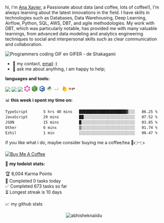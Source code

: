 hi, i'm [Ana Xavier](https://www.linkedin.com/in/anaxavier-tech/), a Passionate about data (and coffee, lots of coffee!), I'm always learning about the latest innovations in the field. I have skills in technologies such as Databases, Data Warehousing, Deep Learning, Airflow, Python, SQL, AWS, DBT, and agile methodologies. My work with DBT, which was particularly notable, has provided me with many valuable learnings, from advanced data modeling and analytics engineering techniques to social and interpersonal skills such as clear communication and collaboration.


  <img src="https://i.gifer.com/5eKX.gif" jsaction="VQAsE" class="sFlh5c pT0Scc iPVvYb" style="max-width: 800px; height: 349px; margin: 0px; width: 465px;" alt="Programmers coding GIF en GIFER - de Shakagami" jsname="kn3ccd" />
  
- 💼 my contact, [email](mailto:anaxavier.tech@gmail.com) :)
- 💬 ask me about anything, i am happy to help;

**languages and tools:**  

<code><img height="20" src="https://w7.pngwing.com/pngs/170/924/png-transparent-microsoft-sql-server-microsoft-azure-sql-database-microsoft-text-logo-microsoft-azure.png"></code>
<code><img height="20" src="https://www.sophos.com/sites/default/files/2022-02/aws-logo-white-orange.png"></code>
<code><img height="20" src="https://blueorange.digital/wp-content/uploads/2022/12/BOD-dbt-logo.png"></code>
<code><img height="20" src="https://raw.githubusercontent.com/github/explore/5c058a388828bb5fde0bcafd4bc867b5bb3f26f3/topics/graphql/graphql.png"></code>
<code><img height="20" src="https://raw.githubusercontent.com/github/explore/80688e429a7d4ef2fca1e82350fe8e3517d3494d/topics/nodejs/nodejs.png"></code>
<code><img height="20" src="https://raw.githubusercontent.com/github/explore/80688e429a7d4ef2fca1e82350fe8e3517d3494d/topics/cpp/cpp.png"></code>
<code><img height="20" src="https://raw.githubusercontent.com/github/explore/80688e429a7d4ef2fca1e82350fe8e3517d3494d/topics/python/python.png"></code>
<code><img height="20" src="https://raw.githubusercontent.com/github/explore/80688e429a7d4ef2fca1e82350fe8e3517d3494d/topics/mysql/mysql.png"></code>
<code><img height="20" src="https://raw.githubusercontent.com/github/explore/80688e429a7d4ef2fca1e82350fe8e3517d3494d/topics/firebase/firebase.png"></code>
<code><img height="20" src="https://raw.githubusercontent.com/github/explore/80688e429a7d4ef2fca1e82350fe8e3517d3494d/topics/git/git.png"></code>

📊 **this week i spent my time on:**
<!--START_SECTION:waka-->

```txt
TypeScript       5 hrs 40 mins   █████████████████████▓░░░   86.25 %
JavaScript       29 mins         ██░░░░░░░░░░░░░░░░░░░░░░░   07.52 %
JSON             15 mins         █░░░░░░░░░░░░░░░░░░░░░░░░   03.85 %
Other            6 mins          ▒░░░░░░░░░░░░░░░░░░░░░░░░   01.74 %
Ezhil            1 min           ░░░░░░░░░░░░░░░░░░░░░░░░░   00.47 %
```

<!--END_SECTION:waka-->

if you like what i do, maybe consider buying me a coffee/tea 🥺👉👈

<a href="https://www.buymeacoffee.com/abhisheknaiidu" target="_blank"><img src="https://cdn.buymeacoffee.com/buttons/v2/default-red.png" alt="Buy Me A Coffee" width="150" ></a>

🚧 **my todoist stats:**
<!-- TODO-IST:START -->
🏆  8,004 Karma Points           
🌸  Completed 0 tasks today           
✅  Completed 673 tasks so far           
⏳  Longest streak is 10 days
<!-- TODO-IST:END -->


📈 my github stats

<p align="center"> <img src="https://github-readme-stats.vercel.app/api?username=abhisheknaiidu&show_icons=true&theme=gotham" alt="abhisheknaiidu" />




